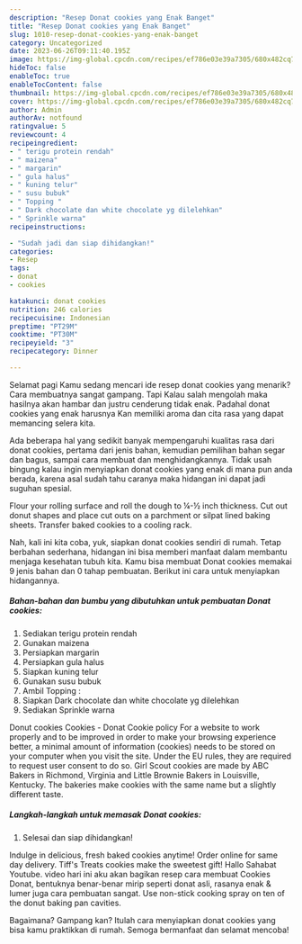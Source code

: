 ```yaml
---
description: "Resep Donat cookies yang Enak Banget"
title: "Resep Donat cookies yang Enak Banget"
slug: 1010-resep-donat-cookies-yang-enak-banget
category: Uncategorized
date: 2023-06-26T09:11:40.195Z
image: https://img-global.cpcdn.com/recipes/ef786e03e39a7305/680x482cq70/donat-cookies-foto-resep-utama.jpg
hideToc: false
enableToc: true
enableTocContent: false
thumbnail: https://img-global.cpcdn.com/recipes/ef786e03e39a7305/680x482cq70/donat-cookies-foto-resep-utama.jpg
cover: https://img-global.cpcdn.com/recipes/ef786e03e39a7305/680x482cq70/donat-cookies-foto-resep-utama.jpg
author: Admin
authorAv: notfound
ratingvalue: 5
reviewcount: 4
recipeingredient:
- " terigu protein rendah"
- " maizena"
- " margarin"
- " gula halus"
- " kuning telur"
- " susu bubuk"
- " Topping "
- " Dark chocolate dan white chocolate yg dilelehkan"
- " Sprinkle warna"
recipeinstructions:

- "Sudah jadi dan siap dihidangkan!"
categories:
- Resep
tags:
- donat
- cookies

katakunci: donat cookies 
nutrition: 246 calories
recipecuisine: Indonesian
preptime: "PT29M"
cooktime: "PT30M"
recipeyield: "3"
recipecategory: Dinner

---
```



Selamat pagi Kamu sedang mencari ide resep donat cookies yang menarik? Cara membuatnya sangat gampang. Tapi Kalau salah mengolah maka hasilnya akan hambar dan justru cenderung tidak enak. Padahal donat cookies yang enak harusnya Kan memiliki aroma dan cita rasa yang dapat memancing selera kita.


Ada beberapa hal yang sedikit banyak mempengaruhi kualitas rasa dari donat cookies, pertama dari jenis bahan, kemudian pemilihan bahan segar dan bagus, sampai cara membuat dan menghidangkannya. Tidak usah bingung kalau ingin menyiapkan donat cookies yang enak di mana pun anda berada, karena asal sudah tahu caranya maka hidangan ini dapat jadi suguhan spesial.

Flour your rolling surface and roll the dough to ¼-½ inch thickness. Cut out donut shapes and place cut outs on a parchment or silpat lined baking sheets. Transfer baked cookies to a cooling rack.


Nah, kali ini kita coba, yuk, siapkan donat cookies sendiri di rumah. Tetap berbahan sederhana, hidangan ini bisa memberi manfaat dalam membantu menjaga kesehatan tubuh kita. Kamu bisa membuat Donat cookies memakai 9 jenis bahan dan 0 tahap pembuatan. Berikut ini cara untuk menyiapkan hidangannya.

<!--inarticleads1-->

##### Bahan-bahan dan bumbu yang dibutuhkan untuk pembuatan Donat cookies:

1. Sediakan  terigu protein rendah
1. Gunakan  maizena
1. Persiapkan  margarin
1. Persiapkan  gula halus
1. Siapkan  kuning telur
1. Gunakan  susu bubuk
1. Ambil  Topping :
1. Siapkan  Dark chocolate dan white chocolate yg dilelehkan
1. Sediakan  Sprinkle warna


Donut cookies Cookies - Donat Cookie policy For a website to work properly and to be improved in order to make your browsing experience better, a minimal amount of information (cookies) needs to be stored on your computer when you visit the site. Under the EU rules, they are required to request user consent to do so. Girl Scout cookies are made by ABC Bakers in Richmond, Virginia and Little Brownie Bakers in Louisville, Kentucky. The bakeries make cookies with the same name but a slightly different taste. 

<!--inarticleads2-->

##### Langkah-langkah untuk memasak Donat cookies:


1. Selesai dan siap dihidangkan!

Indulge in delicious, fresh baked cookies anytime! Order online for same day delivery. Tiff&#39;s Treats cookies make the sweetest gift! Hallo Sahabat Youtube. video hari ini aku akan bagikan resep cara membuat Cookies Donat, bentuknya benar-benar mirip seperti donat asli, rasanya enak &amp; lumer juga cara pembuatan sangat. Use non-stick cooking spray on ten of the donut baking pan cavities. 

Bagaimana? Gampang kan? Itulah cara menyiapkan donat cookies yang bisa kamu praktikkan di rumah. Semoga bermanfaat dan selamat mencoba!

